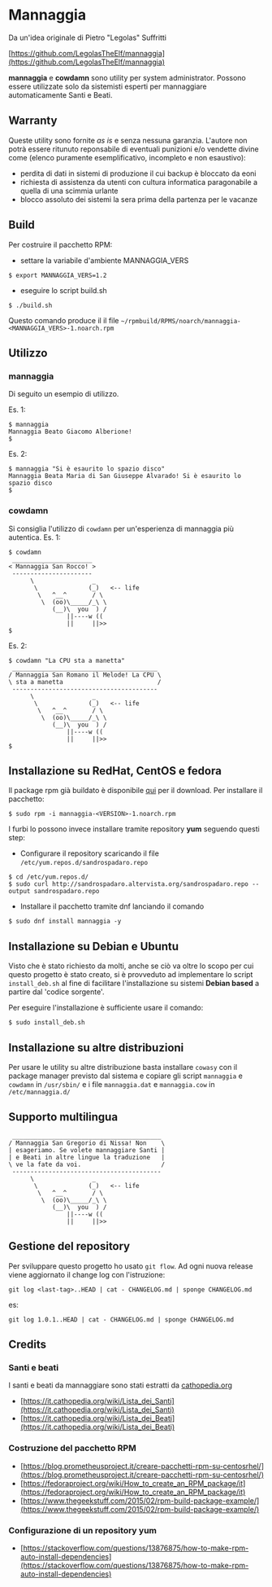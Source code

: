 # Mannaggia

Da un'idea originale di Pietro "Legolas" Suffritti

[https://github.com/LegolasTheElf/mannaggia](https://github.com/LegolasTheElf/mannaggia)

**mannaggia** e **cowdamn** sono utility per system administrator. Possono essere utilizzate solo da sistemisti esperti per mannaggiare automaticamente Santi e Beati. 

## Warranty
Queste utility sono fornite *as is* e senza nessuna garanzia. L'autore non potrà essere ritunuto reponsabile di eventuali punizioni e/o vendette divine come (elenco puramente esemplificativo, incompleto e non esaustivo):

* perdita di dati in sistemi di produzione il cui backup è bloccato da eoni
* richiesta di assistenza da utenti con cultura informatica paragonabile a quella di una scimmia urlante
* blocco assoluto dei sistemi la sera prima della partenza per le vacanze

## Build

Per costruire il pacchetto RPM:

* settare la variabile d'ambiente MANNAGGIA_VERS
```
$ export MANNAGGIA_VERS=1.2
```

* eseguire lo script build.sh
```
$ ./build.sh
```
Questo comando produce il il file `~/rpmbuild/RPMS/noarch/mannaggia-<MANNAGGIA_VERS>-1.noarch.rpm`

## Utilizzo

### mannaggia

Di seguito un esempio di utilizzo.

Es. 1:
```
$ mannaggia
Mannaggia Beato Giacomo Alberione!
$ 
```
Es. 2:
```
$ mannaggia "Si è esaurito lo spazio disco"
Mannaggia Beata Maria di San Giuseppe Alvarado! Si è esaurito lo spazio disco
$
```
### cowdamn

Si consiglia l'utilizzo di `cowdamn` per un'esperienza di mannaggia più autentica. 
Es. 1:
```
$ cowdamn 
 ______________________
< Mannaggia San Rocco! >
 ----------------------
      \                _
       \              (_)   <-- life
        \   ^__^       / \
         \  (oo)\_____/_\ \
            (__)\  you  ) /
                ||----w ((
                ||     ||>> 
$
```
Es. 2:
```
$ cowdamn "La CPU sta a manetta"
 ________________________________________
/ Mannaggia San Romano il Melode! La CPU \
\ sta a manetta                          /
 ----------------------------------------
      \                _
       \              (_)   <-- life
        \   ^__^       / \
         \  (oo)\_____/_\ \
            (__)\  you  ) /
                ||----w ((
                ||     ||>> 
$
```
## Installazione su RedHat, CentOS e fedora

Il package rpm già buildato è disponibile [qui](http://sandrospadaro.altervista.org/repo/index.html) per il download. Per installare il pacchetto:

```
$ sudo rpm -i mannaggia-<VERSION>-1.noarch.rpm
```

I furbi lo possono invece installare tramite repository **yum** seguendo questi step:

* Configurare il repository scaricando il file `/etc/yum.repos.d/sandrospadaro.repo`
```
$ cd /etc/yum.repos.d/
$ sudo curl http://sandrospadaro.altervista.org/sandrospadaro.repo --output sandrospadaro.repo
```
* Installare il pacchetto tramite dnf lanciando il comando
```
$ sudo dnf install mannaggia -y
```

## Installazione su Debian e Ubuntu

Visto che è stato richiesto da molti, anche se ciò va oltre lo scopo per cui questo progetto è stato creato, si è provveduto ad implementare lo script `install_deb.sh` al fine di facilitare l'installazione su sistemi **Debian based** a partire dal 'codice sorgente'.

Per eseguire l'installazione è sufficiente usare il comando:
```
$ sudo install_deb.sh
```

## Installazione su altre distribuzioni

Per usare le utility su altre distribuzione basta installare `cowasy` con il package manager previsto dal sistema e copiare gli script `mannaggia` e `cowdamn` in `/usr/sbin/` e i file `mannaggia.dat` e `mannaggia.cow` in `/etc/mannaggia.d/`

## Supporto multilingua

```
 _________________________________________
/ Mannaggia San Gregorio di Nissa! Non    \
| esageriamo. Se volete mannaggiare Santi |
| e Beati in altre lingue la traduzione   |
\ ve la fate da voi.                      /
 -----------------------------------------
      \                _
       \              (_)   <-- life
        \   ^__^       / \
         \  (oo)\_____/_\ \
            (__)\  you  ) /
                ||----w ((
                ||     ||>> 

```
## Gestione del repository

Per sviluppare questo progetto ho usato `git flow`. Ad ogni nuova release viene aggiornato il change log con l'istruzione:

```
git log <last-tag>..HEAD | cat - CHANGELOG.md | sponge CHANGELOG.md
```

es:

```
git log 1.0.1..HEAD | cat - CHANGELOG.md | sponge CHANGELOG.md
```

## Credits

### Santi e beati
I santi e beati da mannaggiare sono stati estratti da [cathopedia.org](https://it.cathopedia.org/)
* [https://it.cathopedia.org/wiki/Lista_dei_Santi](https://it.cathopedia.org/wiki/Lista_dei_Santi)
* [https://it.cathopedia.org/wiki/Lista_dei_Beati](https://it.cathopedia.org/wiki/Lista_dei_Beati)

### Costruzione del pacchetto RPM

* [https://blog.prometheusproject.it/creare-pacchetti-rpm-su-centosrhel/](https://blog.prometheusproject.it/creare-pacchetti-rpm-su-centosrhel/)
* [https://fedoraproject.org/wiki/How_to_create_an_RPM_package/it](https://fedoraproject.org/wiki/How_to_create_an_RPM_package/it)
* [https://www.thegeekstuff.com/2015/02/rpm-build-package-example/](https://www.thegeekstuff.com/2015/02/rpm-build-package-example/)

### Configurazione di un repository yum

* [https://stackoverflow.com/questions/13876875/how-to-make-rpm-auto-install-dependencies](https://stackoverflow.com/questions/13876875/how-to-make-rpm-auto-install-dependencies)